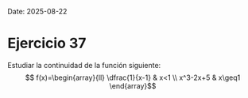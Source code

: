 Date: 2025-08-22

# Ejercicio 37

 
Estudiar la continuidad de la función siguiente:
$$ f(x)=\begin{array}{ll}
 \dfrac{1}{x-1} &  x<1 \\
 x^3-2x+5 &  x\geq1
\end{array}$$